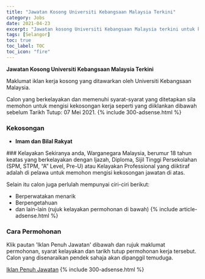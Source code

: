 ```yaml
---
title: "Jawatan Kosong Universiti Kebangsaan Malaysia Terkini" 
category: Jobs 
date: 2021-04-23 
excerpt: "Jawatan kosong Universiti Kebangsaan Malaysia terkini untuk kekosongan Imam dan Bilal Rakyat" 
tags: [Selangor] 
toc: true 
toc_label: TOC 
toc_icon: "fire" 
--- 
```


**Jawatan Kosong Universiti Kebangsaan Malaysia Terkini**

Maklumat iklan kerja kosong yang ditawarkan oleh Universiti Kebangsaan Malaysia. 

Calon yang berkelayakan dan memenuhi syarat-syarat yang ditetapkan sila memohon untuk mengisi kekosongan kerja seperti yang diiklankan dibawah sebelum Tarikh Tutup: 07 Mei 2021. 
{% include 300-adsense.html %} 
### Kekosongan 
<ul>
<li><strong>Imam dan Bilal Rakyat&#160;</strong></li>
</ul> 
### Kelayakan 
Sekiranya anda, Warganegara Malaysia, berumur 18 tahun keatas yang berkelayakan dengan Ijazah, Diploma, Sijil Tinggi Persekolahan (SPM, STPM, “A” Level, Pre-U) atau Kelayakan Professional yang diiktiraf adalah di pelawa untuk memohon mengisi kekosongan jawatan di atas.

Selain itu calon juga perlulah mempunyai ciri-ciri berikut:
- Berperwatakan menarik
- Berpengetahuan
- dan lain-lain (rujuk kelayakan permohonan di bawah) 
{% include article-adsense.html %} 
### Cara Permohonan 
Klik pautan 'Iklan Penuh Jawatan' dibawah dan rujuk maklumat permohonan, syarat kelayakan dan tarikh tutup permohonan kerja tersebut.
Calon yang disenaraikan pendek sahaja akan dipanggil temuduga.

<a href="http://infokerjaya.org/universiti-kebangsaan-msia/" class="btn btn--info" target="_blank" rel="nofollow noopenner">Iklan Penuh Jawatan</a> 
{% include 300-adsense.html %} 